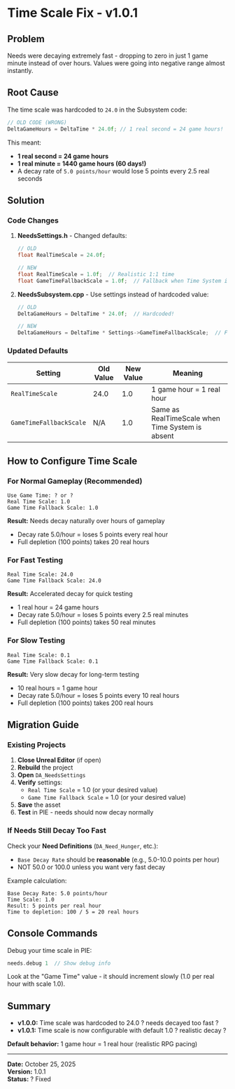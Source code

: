 # Time Scale Fix - v1.0.1

## Problem

Needs were decaying extremely fast - dropping to zero in just 1 game minute instead of over hours. Values were going into negative range almost instantly.

## Root Cause

The time scale was hardcoded to `24.0` in the Subsystem code:

```cpp
// OLD CODE (WRONG)
DeltaGameHours = DeltaTime * 24.0f; // 1 real second = 24 game hours!
```

This meant:
- **1 real second = 24 game hours**
- **1 real minute = 1440 game hours (60 days!)**
- A decay rate of `5.0 points/hour` would lose 5 points every 2.5 real seconds

## Solution

### Code Changes

1. **NeedsSettings.h** - Changed defaults:
   ```cpp
   // OLD
   float RealTimeScale = 24.0f;
   
   // NEW
   float RealTimeScale = 1.0f;  // Realistic 1:1 time
   float GameTimeFallbackScale = 1.0f;  // Fallback when Time System is missing
   ```

2. **NeedsSubsystem.cpp** - Use settings instead of hardcoded value:
   ```cpp
   // OLD
   DeltaGameHours = DeltaTime * 24.0f;  // Hardcoded!
   
   // NEW
   DeltaGameHours = DeltaTime * Settings->GameTimeFallbackScale;  // From settings
   ```

### Updated Defaults

| Setting | Old Value | New Value | Meaning |
|---------|-----------|-----------|---------|
| `RealTimeScale` | 24.0 | 1.0 | 1 game hour = 1 real hour |
| `GameTimeFallbackScale` | N/A | 1.0 | Same as RealTimeScale when Time System is absent |

## How to Configure Time Scale

### For Normal Gameplay (Recommended)

```
Use Game Time: ? or ?
Real Time Scale: 1.0
Game Time Fallback Scale: 1.0
```

**Result:** Needs decay naturally over hours of gameplay
- Decay rate 5.0/hour = loses 5 points every real hour
- Full depletion (100 points) takes 20 real hours

### For Fast Testing

```
Real Time Scale: 24.0
Game Time Fallback Scale: 24.0
```

**Result:** Accelerated decay for quick testing
- 1 real hour = 24 game hours
- Decay rate 5.0/hour = loses 5 points every 2.5 real minutes
- Full depletion (100 points) takes 50 real minutes

### For Slow Testing

```
Real Time Scale: 0.1
Game Time Fallback Scale: 0.1
```

**Result:** Very slow decay for long-term testing
- 10 real hours = 1 game hour
- Decay rate 5.0/hour = loses 5 points every 10 real hours
- Full depletion (100 points) takes 200 real hours

## Migration Guide

### Existing Projects

1. **Close Unreal Editor** (if open)
2. **Rebuild** the project
3. **Open** `DA_NeedsSettings`
4. **Verify** settings:
   - `Real Time Scale` = 1.0 (or your desired value)
   - `Game Time Fallback Scale` = 1.0 (or your desired value)
5. **Save** the asset
6. **Test** in PIE - needs should now decay normally

### If Needs Still Decay Too Fast

Check your **Need Definitions** (`DA_Need_Hunger`, etc.):
- `Base Decay Rate` should be **reasonable** (e.g., 5.0-10.0 points per hour)
- NOT 50.0 or 100.0 unless you want very fast decay

Example calculation:
```
Base Decay Rate: 5.0 points/hour
Time Scale: 1.0
Result: 5 points per real hour
Time to depletion: 100 / 5 = 20 real hours
```

## Console Commands

Debug your time scale in PIE:

```cpp
needs.debug 1  // Show debug info
```

Look at the "Game Time" value - it should increment slowly (1.0 per real hour with scale 1.0).

## Summary

- **v1.0.0:** Time scale was hardcoded to 24.0 ? needs decayed too fast ?
- **v1.0.1:** Time scale is now configurable with default 1.0 ? realistic decay ?

**Default behavior:** 1 game hour = 1 real hour (realistic RPG pacing)

---

**Date:** October 25, 2025  
**Version:** 1.0.1  
**Status:** ? Fixed

